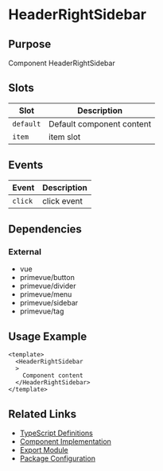 # HeaderRightSidebar

## Purpose

Component HeaderRightSidebar

## Slots

| Slot | Description |
|------|-------------|
| `default` | Default component content |
| `item` | item slot |

## Events

| Event | Description |
|-------|-------------|
| `click` | click event |

## Dependencies

### External
- vue
- primevue/button
- primevue/divider
- primevue/menu
- primevue/sidebar
- primevue/tag

## Usage Example

```vue
<template>
  <HeaderRightSidebar
  >
    Component content
  </HeaderRightSidebar>
</template>
```

## Related Links

- [TypeScript Definitions](./HeaderRightSidebar.d.ts)
- [Component Implementation](./HeaderRightSidebar.vue)
- [Export Module](./headerrightsidebar.js)
- [Package Configuration](./package.json)
